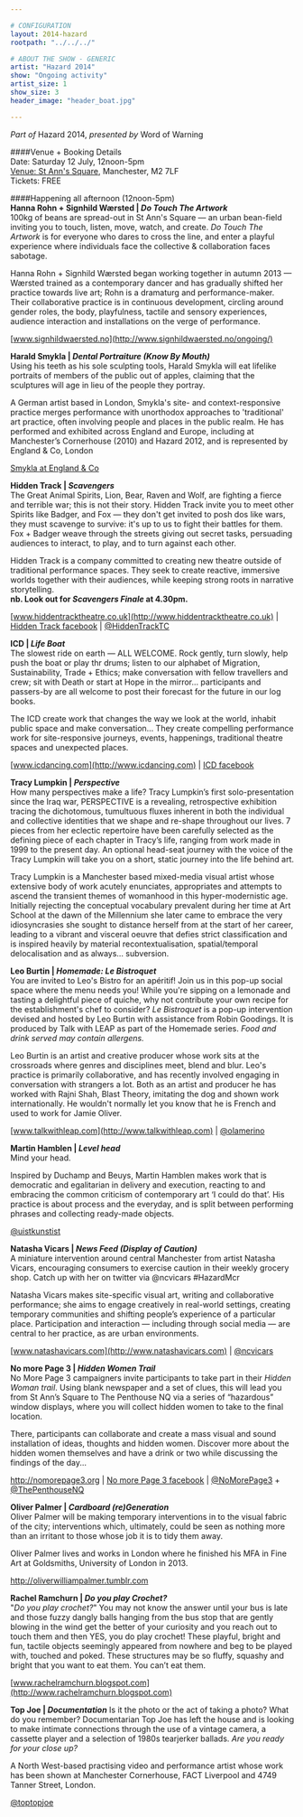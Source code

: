 ```yaml
---

# CONFIGURATION
layout: 2014-hazard
rootpath: "../../../"

# ABOUT THE SHOW - GENERIC
artist: "Hazard 2014"
show: "Ongoing activity"
artist_size: 1
show_size: 3
header_image: "header_boat.jpg"

---
```

*Part of* Hazard 2014, *presented by* Word of Warning       
     
####Venue + Booking Details        
Date: Saturday 12 July, 12noon-5pm       
[Venue: St Ann's Square](http://bit.ly/1wrGmvW), Manchester, M2 7LF      
Tickets: FREE    
                
####Happening all afternoon (12noon-5pm)             
**Hanna Rohn + Signhild Wærsted | *Do Touch The Artwork***        
100kg of beans are spread-out in St Ann's Square — an urban bean-field inviting you to touch, listen, move, watch, and create. *Do Touch The Artwork* is for everyone who dares to cross the line, and enter a playful experience where individuals face the collective & collaboration faces sabotage. 
                     
Hanna Rohn + Signhild Wærsted began working together in autumn 2013 — Wærsted trained as a contemporary dancer and has gradually shifted her practice towards live art; Rohn is a dramaturg and performance-maker. Their collaborative practice is in continuous development, circling around gender roles, the body, playfulness, tactile and sensory experiences, audience interaction and installations on the verge of performance.    

[www.signhildwaersted.no](http://www.signhildwaersted.no/ongoing/)
                  
**Harald Smykla | *Dental Portraiture (Know By Mouth)***                
Using his teeth as his sole sculpting tools, Harald Smykla will eat lifelike portraits of members of the public out of apples, claiming that the sculptures will age in lieu of the people they portray.	
                   
A German artist based in London, Smykla's site- and context-responsive practice merges performance with unorthodox approaches to 'traditional' art practice, often involving people and places in the public realm. He has performed and exhibited across England and Europe, including at Manchester’s Cornerhouse (2010) and Hazard 2012, and is represented by England & Co, London

[Smykla at England & Co](http://www.englandgallery.com/EXHIB_SMYKLA.htm)	

**Hidden Track | *Scavengers***                   
The Great Animal Spirits, Lion, Bear, Raven and Wolf, are fighting a fierce and terrible war; this is not their story. 
Hidden Track invite you to meet other Spirits like Badger, and Fox — they don't get invited to posh dos like wars, they must scavenge to survive: it's up to us to fight their battles for them. Fox + Badger weave through the streets giving out secret tasks, persuading audiences to interact, to play, and to turn against each other.                  
                   
Hidden Track is a company committed to creating new theatre outside of traditional performance spaces. They seek to create reactive, immersive worlds together with their audiences, while keeping strong roots in narrative storytelling.          
**nb. Look out for *Scavengers Finale* at 4.30pm.**    
 
[www.hiddentracktheatre.co.uk](http://www.hiddentracktheatre.co.uk) | [Hidden Track facebook](http://www.facebook.com/HiddenTrackTheatre) | [@HiddenTrackTC](http://twitter.com/HiddenTrackTC)
                 
**ICD | *Life Boat***               
The slowest ride on earth — ALL WELCOME. Rock gently, turn slowly, help push the boat or play thr drums; listen to our alphabet of Migration, Sustainability, Trade + Ethics; make conversation with fellow travellers and crew; sit with Death or start at Hope in the mirror… participants and passers-by are all welcome to post their forecast for the future in our log books.               
               
The ICD create work that changes the way we look at the world, inhabit public space and make conversation… They create compelling performance work for site-responsive journeys, events, happenings, traditional theatre spaces and unexpected places.              
                
[www.icdancing.com](http://www.icdancing.com) | [ICD facebook](http://www.facebook.com/pages/The-Institute-for-Crazy-Dancing/205800326152977)

**Tracy Lumpkin | *Perspective***             
How many perspectives make a life? Tracy Lumpkin’s first solo-presentation since the Iraq war, PERSPECTIVE is a revealing, retrospective exhibition tracing the dichotomous, tumultuous fluxes inherent in both the individual and collective identities that we shape and re-shape throughout our lives. 7 pieces from her eclectic repertoire have been carefully selected as the defining piece of each chapter in Tracy’s life, ranging from work made in 1999 to the present day. An optional head-seat journey with the voice of the Tracy Lumpkin will take you on a short, static journey into the life behind art.                  
                      
Tracy Lumpkin is a Manchester based mixed-media visual artist whose extensive body of work acutely enunciates, appropriates and attempts to ascend the transient themes of womanhood in this hyper-modernistic age. Initially rejecting the conceptual vocabulary prevalent during her time at Art School at the dawn of the Millennium she later came to embrace the very idiosyncrasies she sought to distance herself from at the start of her career, leading to a vibrant and visceral oeuvre that defies strict classification and is inspired heavily by material recontextualisation, spatial/temporal delocalisation and as always… subversion.        	 
            
**Leo Burtin | *Homemade: Le Bistroquet***                 
You are invited to Leo's Bistro for an apéritif! Join us in this pop-up social space where the menu needs you! While you're sipping on a lemonade and tasting a delightful piece of quiche, why not contribute your own recipe for the establishment's chef to consider? *Le Bistroquet* is a pop-up intervention devised and hosted by Leo Burtin with assistance from Robin Goodings. It is produced by Talk with LEAP as part of the Homemade series. *Food and drink served may contain allergens.*	         
                  
Leo Burtin is an artist and creative producer whose work sits at the crossroads where genres and disciplines meet, blend and blur. Leo's practice is primarily collaborative, and has recently involved engaging in conversation with strangers a lot. Both as an artist and producer he has worked with Rajni Shah, Blast Theory, imitating the dog and shown work internationally. He wouldn't normally let you know that he is French and used to work for Jamie Oliver.	               
                     
[www.talkwithleap.com](http://www.talkwithleap.com) | [@olamerino](http://twitter.com/olamerino)                
                
**Martin Hamblen | *Level head***            
Mind your head.           
                
Inspired by Duchamp and Beuys, Martin Hamblen makes work that is democratic and egalitarian in delivery and execution, reacting to and embracing the common criticism of contemporary art ‘I could do that’. His practice is about process and the everyday, and is split between performing phrases and collecting ready-made objects.
                      
[@uistkunstist](http://twitter.com/uistkunstist)
                  
**Natasha Vicars | *News Feed (Display of Caution)***                   
A miniature intervention around central Manchester from artist Natasha Vicars, encouraging consumers to exercise caution in their weekly grocery shop. Catch up with her on twitter via @ncvicars #HazardMcr

Natasha Vicars makes site-specific visual art, writing and collaborative performance; she aims to engage creatively in real-world settings, creating temporary communities and shifting people’s experience of a particular place. Participation and interaction — including through social media — are central to her practice, as are urban environments.          
                  
[www.natashavicars.com](http://www.natashavicars.com) | [@ncvicars](http://twitter.com/ncvicars)           
             
**No more Page 3 | *Hidden Women Trail***              
No More Page 3 campaigners invite participants to take part in their *Hidden Woman trail*. Using blank newspaper and a set of clues, this will lead you from St Ann’s Square to The Penthouse NQ via a series of “hazardous” window displays, where you will collect hidden women to take to the final location.    
 There, participants can collaborate and create a mass visual and sound installation of ideas, thoughts and hidden women.  Discover more about the hidden women themselves and have a drink or two while discussing the findings of the day...    
 	                     
<http://nomorepage3.org> | [No more Page 3 facebook](http://www.facebook.com/groups/nmp3manchester) | [@NoMorePage3](http://twitter.com/NoMorePage3) + [@ThePenthouseNQ](http://twitter.com/ThePenthouseNQ)               
                
**Oliver Palmer | *Cardboard (re)Generation***                
Oliver Palmer will be making temporary interventions in to the visual fabric of the city; interventions which, ultimately, could be seen as nothing more than an irritant to those whose job it is to tidy them away.               

Oliver Palmer lives and works in London where he finished his MFA in Fine Art at Goldsmiths, University of London in 2013.    
               
<http://oliverwilliampalmer.tumblr.com>                
                    
**Rachel Ramchurn | *Do you play Crochet?***                  
"*Do you play crochet?*" You may not know the answer until your bus is late and those fuzzy dangly balls hanging from the bus stop that are gently blowing in the wind get the better of your curiosity and you reach out to touch them and then YES, you do play crochet! These playful, bright and fun, tactile objects seemingly appeared from nowhere and beg to be played with, touched and poked. These structures may be so fluffy, squashy and bright that you want to eat them. You can’t eat them.             
                
[www.rachelramchurn.blogspot.com](http://www.rachelramchurn.blogspot.com)             
                
**Top Joe | *Documentation***
Is it the photo or the act of taking a photo? What do you remember? Documentarian Top Joe has left the house and is looking to make intimate connections through the use of a vintage camera, a cassette player and a selection of 1980s tearjerker ballads. *Are you ready for your close up?*	          
               
A North West-based practising video and performance artist whose work has been shown at Manchester Cornerhouse, FACT Liverpool and 4749 Tanner Street, London.
              
[@toptopjoe](http://twitter.com/toptopjoe)
